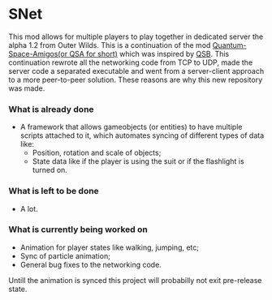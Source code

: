 # SNet
This mod allows for multiple players to play together in dedicated server the alpha 1.2 from Outer Wilds.
This is a continuation of the mod [Quantum-Space-Amigos(or QSA for short)](https://github.com/ShoosGun/Quantum-Space-Amigos) which was inspired by [QSB](https://github.com/misternebula/quantum-space-buddies). This continuation rewrote all the networking code from TCP to UDP, made the server code a separated executable and went from a server-client approach to a more peer-to-peer solution. These reasons are why this new repository was made.

### What is already done
* A framework that allows gameobjects (or entities) to have multiple scripts attached to it, which automates syncing of different types of data like:
    * Position, rotation and scale of objects;
    * State data like if the player is using the suit or if the flashlight is turned on.

### What is left to be done
* A lot.

### What is currently being worked on
* Animation for player states like walking, jumping, etc;
* Sync of particle animation;
* General bug fixes to the networking code.

Untill the animation is synced this project will probabilly not exit pre-release state.